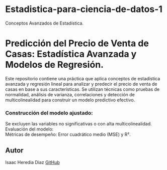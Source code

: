 # Estadistica-para-ciencia-de-datos-1
Conceptos Avanzados de Estadística.

# Predicción del Precio de Venta de Casas: Estadística Avanzada y Modelos de Regresión.

Este repositorio contiene una práctica que aplica conceptos de estadística avanzada y regresión lineal para analizar y predecir el precio de venta de casas en base a sus características. 
Se utilizan técnicas como pruebas de normalidad, análisis de varianza, correlaciones y detección de multicolinealidad para construir un modelo predictivo efectivo.

### Construcción del modelo ajustado:                                                                                                           
Se excluyen las variables no significativas o con alta multicolinealidad.                                                                                           
Evaluación del modelo:                                                                                                                      
Métricas de desempeño: Error cuadrático medio (MSE) y R².

## Autor
Isaac Heredia Diaz
[GitHub](https://github.com/IsaacHD86)
